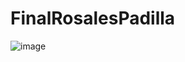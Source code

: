 # FinalRosalesPadilla

![image](https://github.com/ADRIANHROSALES365/FinalRosalesPadilla/assets/145710607/651602f2-0135-4917-994d-c92d556be011)
